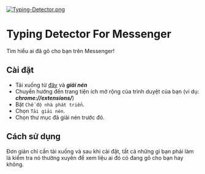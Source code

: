 [![Typing-Detector.png](https://i.postimg.cc/GhCKN7FZ/Copy-of-Typing-Detector.png)](https://postimg.cc/s1T5GJ0c)

# Typing Detector For Messenger

Tìm hiểu ai đã gõ cho bạn trên Messenger!

## Cài đặt

- Tải xuống từ [đây](https://github.com/CHIP2502/Typing_messenger/archive/refs/heads/master.zip) và _**giải nén**_
- Chuyển hướng đến trang tiện ích mở rộng của trình duyệt của bạn (ví dụ: _**chrome://extensions/**_)
- Bật `Chế độ nhà phát triển`.
- Chọn `Tải giải nén`.
- Chọn thư mục đã giải nén trước đó.

## Cách sử dụng

Đơn giản chỉ cần tải xuống và sau khi cài đặt, tất cả những gì bạn phải làm là kiểm tra nó thường xuyên để xem liệu ai đó có đang gõ cho bạn hay không.

